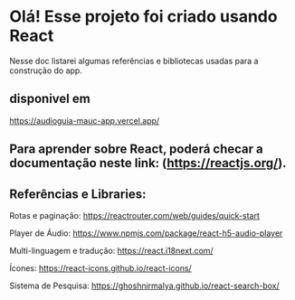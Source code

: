 # Olá! Esse projeto foi criado usando React

Nesse doc listarei algumas referências e bibliotecas usadas para a construção do app.

## disponivel em

https://audioguia-mauc-app.vercel.app/

## Para aprender sobre React, poderá checar a documentação neste link: (https://reactjs.org/).

## Referências e Libraries:
Rotas e paginação: https://reactrouter.com/web/guides/quick-start

Player de Áudio: https://www.npmjs.com/package/react-h5-audio-player

Multi-linguagem e tradução: https://react.i18next.com/

Ícones: https://react-icons.github.io/react-icons/

Sistema de Pesquisa: https://ghoshnirmalya.github.io/react-search-box/

